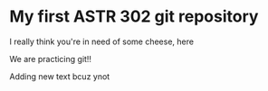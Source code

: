 # My first ASTR 302 git repository

I really think you're in need of some cheese, here

We are practicing git!! 

Adding new text bcuz ynot
